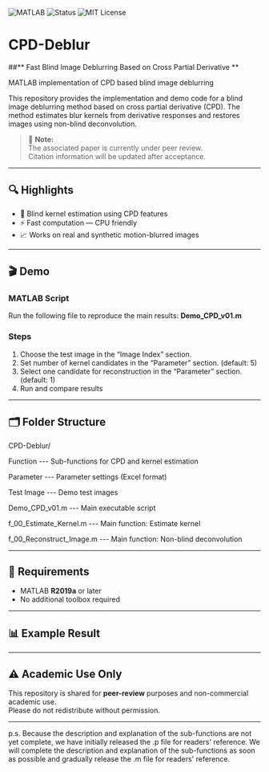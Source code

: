 ![MATLAB](https://img.shields.io/badge/language-MATLAB-blue)
![Status](https://img.shields.io/badge/Stage-Under_Review-orange)
![MIT License](https://img.shields.io/badge/license-MIT-green)

# CPD-Deblur #
##** Fast Blind Image Deblurring Based on Cross Partial Derivative **

MATLAB implementation of CPD based blind image deblurring

This repository provides the implementation and demo code for a blind image deblurring method based on cross partial derivative (CPD). The method estimates blur kernels from derivative responses and restores images using non-blind deconvolution.

> 📌 **Note:**  
> The associated paper is currently under peer review.  
> Citation information will be updated after acceptance.

---

## 🔍 Highlights
- 📌 Blind kernel estimation using CPD features  
- ⚡ Fast computation — CPU friendly   
- 📈 Works on real and synthetic motion-blurred images  

---

## 🎬 Demo

### MATLAB Script
Run the following file to reproduce the main results:
**Demo_CPD_v01.m**

### Steps
1. Choose the test image in the “Image Index” section.
2. Set number of kernel candidates in the “Parameter” section. (default: 5)  
3. Select one candidate for reconstruction in the “Parameter” section. (default: 1)  
4. Run and compare results  

---

## 🗂️ Folder Structure
CPD-Deblur/

  Function --- Sub-functions for CPD and kernel estimation

  Parameter --- Parameter settings (Excel format)
  
  Test Image --- Demo test images
  
  Demo_CPD_v01.m --- Main executable script
  
  f_00_Estimate_Kernel.m --- Main function: Estimate kernel
  
  f_00_Reconstruct_Image.m --- Main function: Non-blind deconvolution

---

## 📌 Requirements
- MATLAB **R2019a** or later
- No additional toolbox required

---

## 📊 Example Result

---

## ⚠️ Academic Use Only
This repository is shared for **peer-review** purposes and non-commercial academic use.  
Please do not redistribute without permission.

---

p.s. Because the description and explanation of the sub-functions are not yet complete, we have initially released the .p file for readers' reference. 
     We will complete the description and explanation of the sub-functions as soon as possible and gradually release the .m file for readers' reference.
